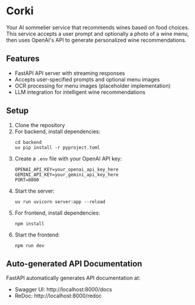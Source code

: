 # Corki

Your AI sommelier service that recommends wines based on food choices. This service accepts a user prompt and optionally a photo of a wine menu, then uses OpenAI's API to generate personalized wine recommendations.

## Features

- FastAPI API server with streaming responses
- Accepts user-specified prompts and optional menu images
- OCR processing for menu images (placeholder implementation)
- LLM integration for intelligent wine recommendations

## Setup

1. Clone the repository
2. For backend, install dependencies:
   ```
   cd backend
   uv pip install -r pyproject.toml
   ```
3. Create a `.env` file with your OpenAI API key:
   ```
   OPENAI_API_KEY=your_openai_api_key_here
   GEMINI_API_KEY=your_gemini_api_key_here
   PORT=8000
   ```
4. Start the server:
   ```
   uv run uvicorn server:app --reload
   ```
5. For frontend, install dependencies:
   ```
   npm install
   ```
6. Start the frontend:
   ```
   npm run dev
   ```

## Auto-generated API Documentation

FastAPI automatically generates API documentation at:
- Swagger UI: http://localhost:8000/docs
- ReDoc: http://localhost:8000/redoc